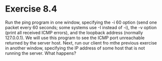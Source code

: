 # Exercise 8.4
Run the ping program in one window, specifying the -i 60 option (send one packet every 60 seconds; some systems use -I instead of -i), the -v option (print all received ICMP errors), and the loopback address (normally 127.0.0.1). We will use this program to see the ICMP port unreachable returned by the server host. Next, run our client fro mthe previous exercise in another window, specifying the IP address of some host that is not running the server. What happens? 
